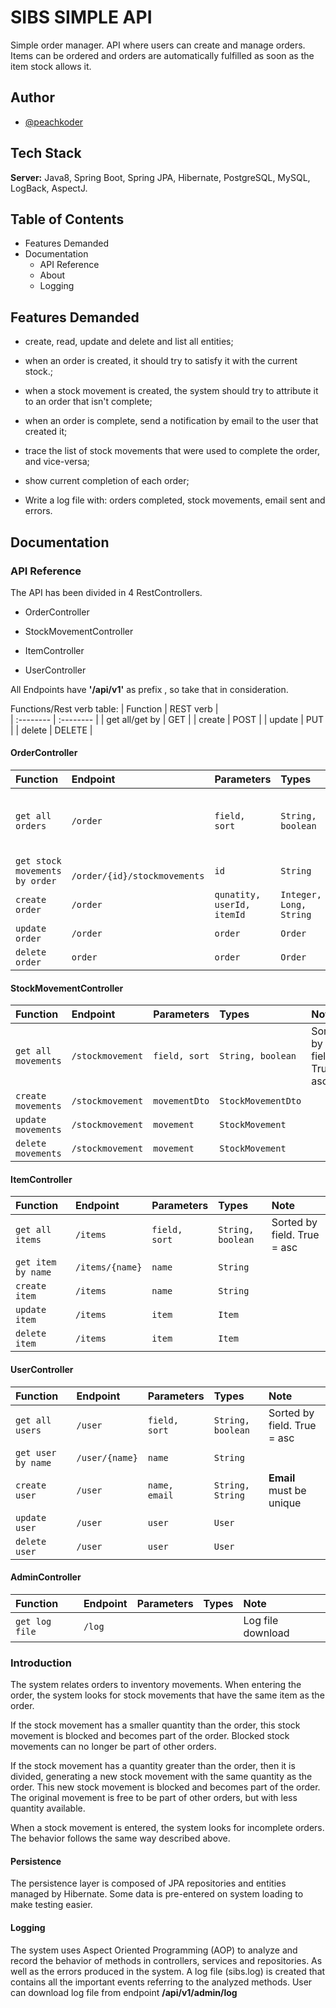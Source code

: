 
# SIBS SIMPLE API

Simple order manager. 
API where users can create and manage orders. Items can be ordered and orders are automatically fulfilled as soon as the item stock allows it.


## Author

- [@peachkoder](https://www.github.com/peaachkoder)


## Tech Stack

**Server:** Java8, Spring Boot, Spring  JPA, Hibernate, PostgreSQL, MySQL, LogBack, AspectJ.


## Table of Contents
- Features Demanded
- Documentation
  - API Reference
  - About
  - Logging
 
## Features Demanded

- create, read, update and delete and list all entities;

- when an order is created, it should try to satisfy it with the current stock.;

- when a stock movement is created, the system should try to attribute it to an order that isn't complete;

- when an order is complete, send a notification by email to the user that created it;

- trace the list of stock movements that were used to complete the order, and vice-versa;

- show current completion of each order;

- Write a log file with: orders completed, stock movements, email sent and errors.
## Documentation
### API Reference
The API has been divided in 4 RestControllers. 

- OrderController 
- StockMovementController 
- ItemController 

- UserController



All Endpoints have **'/api/v1'** as prefix , so take that in consideration.

Functions/Rest verb table:
| Function | REST verb |  
| :--------  | :-------- | 
| get all/get by | GET |
| create | POST |
| update | PUT |
| delete | DELETE |  

#### OrderController
| Function | Endpoint | Parameters | Types     | Note	|
| :--------  | :-------- | :-------- | :------- | :------------------------- |
| `get all orders` | `/order` | `field, sort` | `String, boolean` | Sorted by field. True = asc|
| `get stock movements by order` | ` /order/{id}/stockmovements` | `id` | `String` | |
| `create order` | `/order` | `qunatity, userId, itemId` | `Integer, Long, String` |  |
| `update order` | `/order` | `order` | `Order` |  |
| `delete order` | `order` | `order` | `Order` |  |

#### StockMovementController
| Function | Endpoint | Parameters | Types     | Note	|
| :--------  | :-------- | :-------- | :------- | :------------------------- |
| `get all movements` | `/stockmovement` | `field, sort` | `String, boolean` | Sorted by field. True = asc| 
| `create movements` | `/stockmovement` | `movementDto` | `StockMovementDto` |  |
| `update movements` | `/stockmovement` | `movement` | `StockMovement` |  |
| `delete movements` | `/stockmovement` | `movement` | `StockMovement` |  |

#### ItemController
| Function | Endpoint | Parameters | Types     | Note	|
| :--------  | :-------- | :-------- | :------- | :------------------------- |
| `get all items` | `/items` | `field, sort` | `String, boolean` | Sorted by field. True = asc| 
| `get item by name` | `/items/{name}` | `name` | `String` | | 
| `create item` | `/items` |  `name` | `String` |  |
| `update item` | `/items` | `item` | `Item` |  |
| `delete item` | `/items` | `item` | `Item` |  |

#### UserController
| Function | Endpoint | Parameters | Types     | Note	|
| :--------  | :-------- | :-------- | :------- | :------------------------- |
| `get all users` | `/user` | `field, sort` | `String, boolean` | Sorted by field. True = asc| 
| `get user by name` | `/user/{name}` | `name` | `String` | | 
| `create user` | `/user` |  `name, email` | `String, String` | **Email** must be unique |
| `update user` | `/user` | `user` | `User` |  |
| `delete user` | `/user` | `user` | `User` |  |

#### AdminController
| Function | Endpoint | Parameters | Types     | Note	|
| :--------  | :-------- | :-------- | :------- | :------------------------- |
| `get log file` | `/log` |   |   | Log file download| 

### Introduction 
The system relates orders to inventory movements.
When entering the order, the system looks for stock movements that have the same item as the order.

If the stock movement has a smaller quantity than the order, this stock movement is blocked and becomes part of the order. Blocked stock movements can no longer be part of other orders.

If the stock movement has a quantity greater than the order, then it is divided, generating a new stock movement with the same quantity as the order. This new stock movement is blocked and becomes part of the order. The original movement is free to be part of other orders, but with less quantity available.

When a stock movement is entered, the system looks for incomplete orders. The behavior follows the same way described above.

#### Persistence
The persistence layer is composed of JPA repositories and entities managed by Hibernate.
Some data is pre-entered on system loading to make testing easier.

#### Logging
The system uses Aspect Oriented Programming (AOP) to analyze and record the behavior of methods in controllers, services and repositories. As well as the errors produced in the system.
A log file (sibs.log) is created that contains all the important events referring to the analyzed methods.
User can download log file from endpoint **/api/v1/admin/log**